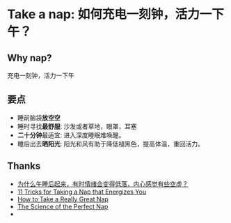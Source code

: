 # Take a nap: 如何充电一刻钟，活力一下午？

## Why nap?

充电一刻钟，活力一下午


## 要点

* 睡前脑袋**放空空**
* 睡时寻找**最舒服**: 沙发或者草地，眼罩，耳塞
* **二十分钟**最适宜: 进入深度睡眠难唤醒。
* 睡后出去**晒阳光**: 阳光和风有助于降低褪黑色，提高体温，重回活力。


## Thanks


* [为什么午睡后起来，有时情绪会变得低落，内心感觉有些空虚？](https://www.zhihu.com/question/20447775)
* [11 Tricks for Taking a Nap that Energizes You](https://www.rd.com/health/wellness/how-to-take-a-nap/)
* [How to Take a Really Great Nap](https://www.wikihow.com/Take-a-Really-Great-Nap)
* [The Science of the Perfect Nap](https://lifehacker.com/5950732/the-science-of-the-perfect-nap)
* 
